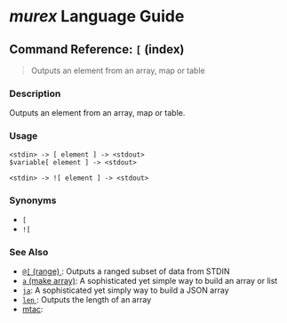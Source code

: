 # _murex_ Language Guide

## Command Reference: `[` (index)

> Outputs an element from an array, map or table

### Description

Outputs an element from an array, map or table.

### Usage

    <stdin> -> [ element ] -> <stdout>
    $variable[ element ] -> <stdout>
    
    <stdin> -> ![ element ] -> <stdout>

### Synonyms

* `[`
* `![`


### See Also

* [`@[` (range) ](../commands/range.md):
  Outputs a ranged subset of data from STDIN
* [`a` (make array)](../commands/a.md):
  A sophisticated yet simple way to build an array or list
* [`ja`](../commands/ja.md):
  A sophisticated yet simply way to build a JSON array
* [`len` ](../commands/len.md):
  Outputs the length of an array
* [mtac](../commands/mtac.md):
  